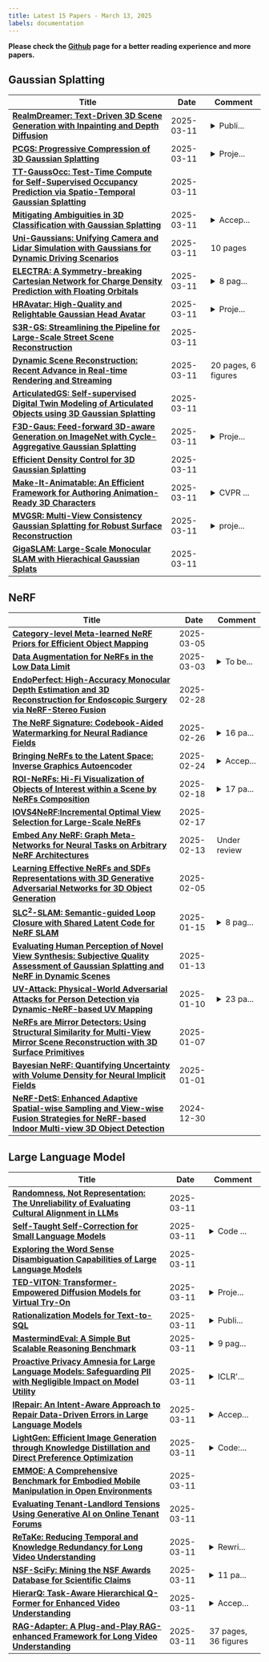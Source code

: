 ```yaml
---
title: Latest 15 Papers - March 13, 2025
labels: documentation
---
```

**Please check the [Github](https://github.com/zezhishao/MTS_Daily_ArXiv) page for a better reading experience and more papers.**

## Gaussian Splatting
| **Title** | **Date** | **Comment** |
| --- | --- | --- |
| **[RealmDreamer: Text-Driven 3D Scene Generation with Inpainting and Depth Diffusion](http://arxiv.org/abs/2404.07199v2)** | 2025-03-11 | <details><summary>Publi...</summary><p>Published at 3DV 2025</p></details> |
| **[PCGS: Progressive Compression of 3D Gaussian Splatting](http://arxiv.org/abs/2503.08511v1)** | 2025-03-11 | <details><summary>Proje...</summary><p>Project Page: https://yihangchen-ee.github.io/project_pcgs/ Code: https://github.com/YihangChen-ee/PCGS</p></details> |
| **[TT-GaussOcc: Test-Time Compute for Self-Supervised Occupancy Prediction via Spatio-Temporal Gaussian Splatting](http://arxiv.org/abs/2503.08485v1)** | 2025-03-11 |  |
| **[Mitigating Ambiguities in 3D Classification with Gaussian Splatting](http://arxiv.org/abs/2503.08352v1)** | 2025-03-11 | <details><summary>Accep...</summary><p>Accepted by CVPR 2025</p></details> |
| **[Uni-Gaussians: Unifying Camera and Lidar Simulation with Gaussians for Dynamic Driving Scenarios](http://arxiv.org/abs/2503.08317v1)** | 2025-03-11 | 10 pages |
| **[ELECTRA: A Symmetry-breaking Cartesian Network for Charge Density Prediction with Floating Orbitals](http://arxiv.org/abs/2503.08305v1)** | 2025-03-11 | <details><summary>8 pag...</summary><p>8 pages, 3 figures, 1 table</p></details> |
| **[HRAvatar: High-Quality and Relightable Gaussian Head Avatar](http://arxiv.org/abs/2503.08224v1)** | 2025-03-11 | <details><summary>Proje...</summary><p>Project page: https://eastbeanzhang.github.io/HRAvatar</p></details> |
| **[S3R-GS: Streamlining the Pipeline for Large-Scale Street Scene Reconstruction](http://arxiv.org/abs/2503.08217v1)** | 2025-03-11 |  |
| **[Dynamic Scene Reconstruction: Recent Advance in Real-time Rendering and Streaming](http://arxiv.org/abs/2503.08166v1)** | 2025-03-11 | 20 pages, 6 figures |
| **[ArticulatedGS: Self-supervised Digital Twin Modeling of Articulated Objects using 3D Gaussian Splatting](http://arxiv.org/abs/2503.08135v1)** | 2025-03-11 |  |
| **[F3D-Gaus: Feed-forward 3D-aware Generation on ImageNet with Cycle-Aggregative Gaussian Splatting](http://arxiv.org/abs/2501.06714v3)** | 2025-03-11 | <details><summary>Proje...</summary><p>Project Page: https://w-ted.github.io/publications/F3D-Gaus</p></details> |
| **[Efficient Density Control for 3D Gaussian Splatting](http://arxiv.org/abs/2411.10133v3)** | 2025-03-11 |  |
| **[Make-It-Animatable: An Efficient Framework for Authoring Animation-Ready 3D Characters](http://arxiv.org/abs/2411.18197v3)** | 2025-03-11 | <details><summary>CVPR ...</summary><p>CVPR 2025. Project page: https://jasongzy.github.io/Make-It-Animatable/</p></details> |
| **[MVGSR: Multi-View Consistency Gaussian Splatting for Robust Surface Reconstruction](http://arxiv.org/abs/2503.08093v1)** | 2025-03-11 | <details><summary>proje...</summary><p>project page \url{https://mvgsr.github.io}</p></details> |
| **[GigaSLAM: Large-Scale Monocular SLAM with Hierachical Gaussian Splats](http://arxiv.org/abs/2503.08071v1)** | 2025-03-11 |  |

## NeRF
| **Title** | **Date** | **Comment** |
| --- | --- | --- |
| **[Category-level Meta-learned NeRF Priors for Efficient Object Mapping](http://arxiv.org/abs/2503.01582v2)** | 2025-03-05 |  |
| **[Data Augmentation for NeRFs in the Low Data Limit](http://arxiv.org/abs/2503.02092v1)** | 2025-03-03 | <details><summary>To be...</summary><p>To be published in 2025 IEEE International Conference on Robotics and Automation (ICRA 2025)</p></details> |
| **[EndoPerfect: High-Accuracy Monocular Depth Estimation and 3D Reconstruction for Endoscopic Surgery via NeRF-Stereo Fusion](http://arxiv.org/abs/2410.04041v5)** | 2025-02-28 |  |
| **[The NeRF Signature: Codebook-Aided Watermarking for Neural Radiance Fields](http://arxiv.org/abs/2502.19125v1)** | 2025-02-26 | <details><summary>16 pa...</summary><p>16 pages, accepted by TPAMI</p></details> |
| **[Bringing NeRFs to the Latent Space: Inverse Graphics Autoencoder](http://arxiv.org/abs/2410.22936v2)** | 2025-02-24 | <details><summary>Accep...</summary><p>Accepted at ICLR 2025. Available at https://openreview.net/forum?id=LTDtjrv02Y</p></details> |
| **[ROI-NeRFs: Hi-Fi Visualization of Objects of Interest within a Scene by NeRFs Composition](http://arxiv.org/abs/2502.12673v1)** | 2025-02-18 | <details><summary>17 pa...</summary><p>17 pages including appendix, 16 figures, 8 tables</p></details> |
| **[IOVS4NeRF:Incremental Optimal View Selection for Large-Scale NeRFs](http://arxiv.org/abs/2407.18611v3)** | 2025-02-17 |  |
| **[Embed Any NeRF: Graph Meta-Networks for Neural Tasks on Arbitrary NeRF Architectures](http://arxiv.org/abs/2502.09623v1)** | 2025-02-13 | Under review |
| **[Learning Effective NeRFs and SDFs Representations with 3D Generative Adversarial Networks for 3D Object Generation](http://arxiv.org/abs/2309.16110v2)** | 2025-02-05 |  |
| **[SLC$^2$-SLAM: Semantic-guided Loop Closure with Shared Latent Code for NeRF SLAM](http://arxiv.org/abs/2501.08880v1)** | 2025-01-15 | <details><summary>8 pag...</summary><p>8 pages, 5 figures, 4 tables</p></details> |
| **[Evaluating Human Perception of Novel View Synthesis: Subjective Quality Assessment of Gaussian Splatting and NeRF in Dynamic Scenes](http://arxiv.org/abs/2501.08072v1)** | 2025-01-13 |  |
| **[UV-Attack: Physical-World Adversarial Attacks for Person Detection via Dynamic-NeRF-based UV Mapping](http://arxiv.org/abs/2501.05783v1)** | 2025-01-10 | <details><summary>23 pa...</summary><p>23 pages, 22 figures, submitted to ICLR2025</p></details> |
| **[NeRFs are Mirror Detectors: Using Structural Similarity for Multi-View Mirror Scene Reconstruction with 3D Surface Primitives](http://arxiv.org/abs/2501.04074v1)** | 2025-01-07 |  |
| **[Bayesian NeRF: Quantifying Uncertainty with Volume Density for Neural Implicit Fields](http://arxiv.org/abs/2404.06727v2)** | 2025-01-01 |  |
| **[NeRF-DetS: Enhanced Adaptive Spatial-wise Sampling and View-wise Fusion Strategies for NeRF-based Indoor Multi-view 3D Object Detection](http://arxiv.org/abs/2404.13921v2)** | 2024-12-30 |  |

## Large Language Model
| **Title** | **Date** | **Comment** |
| --- | --- | --- |
| **[Randomness, Not Representation: The Unreliability of Evaluating Cultural Alignment in LLMs](http://arxiv.org/abs/2503.08688v1)** | 2025-03-11 |  |
| **[Self-Taught Self-Correction for Small Language Models](http://arxiv.org/abs/2503.08681v1)** | 2025-03-11 | <details><summary>Code ...</summary><p>Code is available at https://github.com/VityaVitalich/STASC</p></details> |
| **[Exploring the Word Sense Disambiguation Capabilities of Large Language Models](http://arxiv.org/abs/2503.08662v1)** | 2025-03-11 |  |
| **[TED-VITON: Transformer-Empowered Diffusion Models for Virtual Try-On](http://arxiv.org/abs/2411.17017v3)** | 2025-03-11 | <details><summary>Proje...</summary><p>Project page: https://github.com/ZhenchenWan/TED-VITON</p></details> |
| **[Rationalization Models for Text-to-SQL](http://arxiv.org/abs/2502.06759v3)** | 2025-03-11 | <details><summary>Publi...</summary><p>Published at ICLR 2025 Workshop on Reasoning and Planning for LLMs</p></details> |
| **[MastermindEval: A Simple But Scalable Reasoning Benchmark](http://arxiv.org/abs/2503.05891v2)** | 2025-03-11 | <details><summary>9 pag...</summary><p>9 pages, 2 figures, 4 tables. In: ICLR 2025 Workshop on Reasoning and Planning for Large Language Models</p></details> |
| **[Proactive Privacy Amnesia for Large Language Models: Safeguarding PII with Negligible Impact on Model Utility](http://arxiv.org/abs/2502.17591v2)** | 2025-03-11 | <details><summary>ICLR'...</summary><p>ICLR'25 Poster. Project page and code is available at https://ppa-iclr2025.my.canva.site/</p></details> |
| **[IRepair: An Intent-Aware Approach to Repair Data-Driven Errors in Large Language Models](http://arxiv.org/abs/2502.07072v3)** | 2025-03-11 | <details><summary>Accep...</summary><p>Accepted as full research paper at FSE'2025</p></details> |
| **[LightGen: Efficient Image Generation through Knowledge Distillation and Direct Preference Optimization](http://arxiv.org/abs/2503.08619v1)** | 2025-03-11 | <details><summary>Code:...</summary><p>Code: https://github.com/XianfengWu01/LightGen</p></details> |
| **[EMMOE: A Comprehensive Benchmark for Embodied Mobile Manipulation in Open Environments](http://arxiv.org/abs/2503.08604v1)** | 2025-03-11 |  |
| **[Evaluating Tenant-Landlord Tensions Using Generative AI on Online Tenant Forums](http://arxiv.org/abs/2404.11681v2)** | 2025-03-11 |  |
| **[ReTaKe: Reducing Temporal and Knowledge Redundancy for Long Video Understanding](http://arxiv.org/abs/2412.20504v3)** | 2025-03-11 | <details><summary>Rewri...</summary><p>Rewrite the methods section. Add more ablation studies and results in LongVideoBench</p></details> |
| **[NSF-SciFy: Mining the NSF Awards Database for Scientific Claims](http://arxiv.org/abs/2503.08600v1)** | 2025-03-11 | <details><summary>11 pa...</summary><p>11 pages, 3 figures, 6 tables</p></details> |
| **[HierarQ: Task-Aware Hierarchical Q-Former for Enhanced Video Understanding](http://arxiv.org/abs/2503.08585v1)** | 2025-03-11 | <details><summary>Accep...</summary><p>Accepted in CVPR 2025</p></details> |
| **[RAG-Adapter: A Plug-and-Play RAG-enhanced Framework for Long Video Understanding](http://arxiv.org/abs/2503.08576v1)** | 2025-03-11 | 37 pages, 36 figures |

